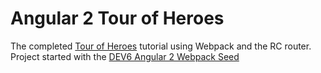# Angular 2 Tour of Heroes

The completed [Tour of Heroes](https://angular.io/docs/ts/latest/tutorial/) tutorial using Webpack and the RC router. Project started with the [DEV6 Angular 2 Webpack Seed](https://github.com/DEV6hub/Angular2-Webpack-Seed)